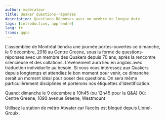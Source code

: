 ```yaml
---
author: modérateur
title: Quaker questions-réponses
description: Questions-Réponses avec un membre de longue date
tags: [introduction, apprendre]
lang: fr
trans: qqna
---
```

L'assemblée de Montréal tiendra une journée portes-ouvertes ce dimanche, le 9 décembre, 2018 au Centre Greene, sous la forme de questions-réponses avec un membre des Quakers depuis 70 ans, après la rencontre silencieuse et des collations. L’événement aura lieu en anglais avec traduction individuelle au besoin. Si vous vous intéressez aux Quakers depuis longtemps et attendiez le bon moment pour venir, ce dimanche serait un moment idéal pour poser des questions. On sera même particulièrement disciplinés et porterons nos étiquettes d'identification.

Quand: dimanche le 9 décembre à 10h45 (ou 12h45 pour la Q&A)
Où: Centre Greene, 1090 avenue Greene, Westmount

Utilisez la station de métro Atwater car l’accès est bloqué depuis Lionel-Groulx.
